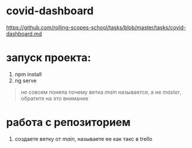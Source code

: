 # covid-dashboard
https://github.com/rolling-scopes-school/tasks/blob/master/tasks/covid-dashboard.md

# запуск проекта:
1. npm install
2. ng serve

> не совсем поняла почему ветка *main* называется, а не *master*, обратите на это внимание

# работа с репозиторием
1. создаете ветку от *main*, называете ее как такс в trello
